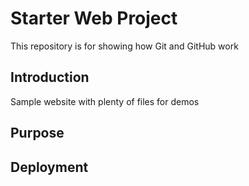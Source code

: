# Starter Web Project

This repository is for showing how Git and GitHub work

## Introduction

Sample website with plenty of files for demos


## Purpose


## Deployment
